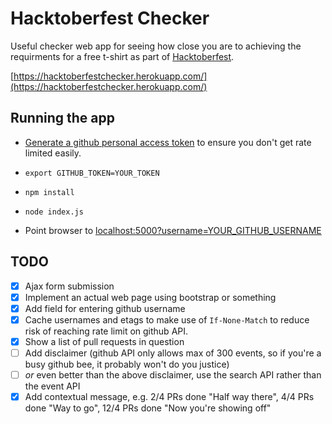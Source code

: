 # Hacktoberfest Checker

Useful checker web app for seeing how close you are to achieving the requirments for a free t-shirt as part of [Hacktoberfest](https://hacktoberfest.digitalocean.com/).

[https://hacktoberfestchecker.herokuapp.com/](https://hacktoberfestchecker.herokuapp.com/)

## Running the app

* [Generate a github personal access token](https://github.com/settings/tokens) to ensure you don't get rate limited easily.

* `export GITHUB_TOKEN=YOUR_TOKEN`

* `npm install`

* `node index.js`

* Point browser to [localhost:5000?username=YOUR_GITHUB_USERNAME](http://localhost:5000?username=jenkoian)

## TODO

- [x] Ajax form submission
- [x] Implement an actual web page using bootstrap or something
- [x] Add field for entering github username
- [x] Cache usernames and etags to make use of `If-None-Match` to reduce risk of reaching rate limit on github API.
- [x] Show a list of pull requests in question
- [ ] Add disclaimer (github API only allows max of 300 events, so if you're a busy github bee, it probably won't do you justice)
- [ ] *or* even better than the above disclaimer, use the search API rather than the event API
- [x] Add contextual message, e.g. 2/4 PRs done "Half way there", 4/4 PRs done "Way to go", 12/4 PRs done "Now you're showing off"

